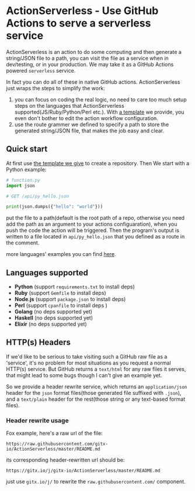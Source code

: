 # ActionServerless - Use GitHub Actions to serve a serverless service

ActionServerless is an action to do some computing and then generate a string/JSON file to a path, you can visit the file as a service when in dev/testing, or in your production. We may take it as a GitHub Actions powered `serverless` service.

In fact you can do all of these in native GitHub actions. ActionServerless just wraps the steps to simplify the work:

1. you can focus on coding the real logic, no need to care too much setup steps on the languages that ActionServerless supported(JS/Ruby/Python/Perl etc.). With [a template](https://github.com/gitx-io/ActionServerless-template) we provide, you even don't bother to edit the action workflow configuration.
2. use the route grammer we defined to specify a path to store the generated string/JSON file, that makes the job easy and clear.

## Quick start

At first use [the template we give](https://github.com/gitx-io/ActionServerless-template/generate) to create a repository. Then We start with a Python example:

```python
# function.py
import json

# GET /api/py_hello.json

print(json.dumps({"hello": "world"}))
```

put the file to a path(default is the root path of a repo, otherwise you need add the path as an argument to your actions configuaration),  when you push the code the action will be triggered. Then the program's output is written to a file located in `api/py_hello.json` that you defined as a route in the comment.

more languages' examples you can find [here](https://github.com/gitx-io/ActionServerless/tree/master/test/func_samples).

## Languages supported

* **Python** (support `requirements.txt` to install deps)
* **Ruby** (support `Gemfile` to install deps)
* **Node.js** (support `package.json` to install deps)
* **Perl** (support `cpanfile` to install deps )
* **Golang** (no deps supported yet)
* **Haskell** (no deps supported yet)
* **Elixir** (no deps supported yet)

## HTTP(s) Headers

If we'd like to be serious to take visiting such a GitHub raw file as a 'service', it's no problem for most situations as you request a normal HTTP(s) service. But GitHub returns a `text/html` for any raw files it serves, that might lead to some bugs though I can't give an example yet.

So we provide a header rewrite service, which returns an `application/json` header for the `json` format files(those generated file suffixed with `.json`), and a `text/plain` header for the rest(those string or any text-based format files).

### Header rewrite usage

Fox example, here's a raw url of the file:

```
https://raw.githubusercontent.com/gitx-io/ActionServerless/master/README.md
```

its corresponding header-rewritten url should be:

```
https://gitx.io/j/gitx-io/ActionServerless/master/README.md
```

just use `gitx.io/j/` to rewrite the `raw.githubusercontent.com/` component.
